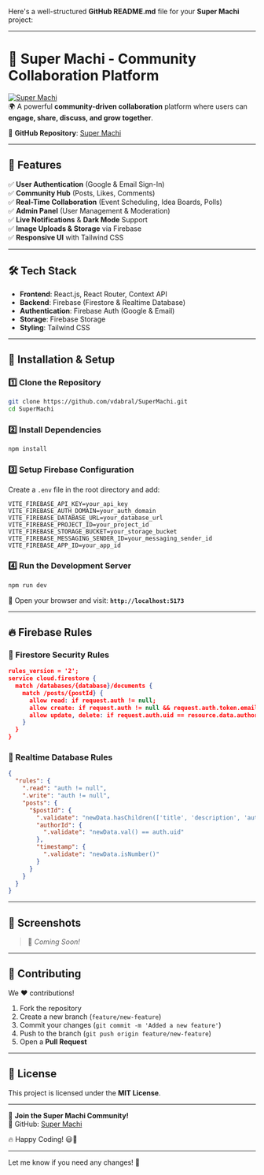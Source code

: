 Here's a well-structured **GitHub README.md** file for your **Super Machi** project:  

---

# 🚀 Super Machi - Community Collaboration Platform  

[![Super Machi](https://img.shields.io/badge/SuperMachi-Community%20Platform-blue)](https://github.com/vdabral/SuperMachi)  
🌍 A powerful **community-driven collaboration** platform where users can **engage, share, discuss, and grow together**.  

🔗 **GitHub Repository**: [Super Machi](https://github.com/vdabral/SuperMachi)  

---

## 📌 Features  
✅ **User Authentication** (Google & Email Sign-In)  
✅ **Community Hub** (Posts, Likes, Comments)  
✅ **Real-Time Collaboration** (Event Scheduling, Idea Boards, Polls)  
✅ **Admin Panel** (User Management & Moderation)  
✅ **Live Notifications** & **Dark Mode** Support  
✅ **Image Uploads & Storage** via Firebase  
✅ **Responsive UI** with Tailwind CSS  

---

## 🛠️ Tech Stack  
- **Frontend**: React.js, React Router, Context API  
- **Backend**: Firebase (Firestore & Realtime Database)  
- **Authentication**: Firebase Auth (Google & Email)  
- **Storage**: Firebase Storage  
- **Styling**: Tailwind CSS  

---

## 🚀 Installation & Setup  

### 1️⃣ Clone the Repository  
```bash
git clone https://github.com/vdabral/SuperMachi.git
cd SuperMachi
```

### 2️⃣ Install Dependencies  
```bash
npm install
```

### 3️⃣ Setup Firebase Configuration  
Create a `.env` file in the root directory and add:  
```env
VITE_FIREBASE_API_KEY=your_api_key
VITE_FIREBASE_AUTH_DOMAIN=your_auth_domain
VITE_FIREBASE_DATABASE_URL=your_database_url
VITE_FIREBASE_PROJECT_ID=your_project_id
VITE_FIREBASE_STORAGE_BUCKET=your_storage_bucket
VITE_FIREBASE_MESSAGING_SENDER_ID=your_messaging_sender_id
VITE_FIREBASE_APP_ID=your_app_id
```

### 4️⃣ Run the Development Server  
```bash
npm run dev
```

🚀 Open your browser and visit: **`http://localhost:5173`**

---

## 🔥 Firebase Rules  

### 🔹 Firestore Security Rules  
```json
rules_version = '2';
service cloud.firestore {
  match /databases/{database}/documents {
    match /posts/{postId} {
      allow read: if request.auth != null;
      allow create: if request.auth != null && request.auth.token.email_verified == true;
      allow update, delete: if request.auth.uid == resource.data.authorId;
    }
  }
}
```

### 🔹 Realtime Database Rules  
```json
{
  "rules": {
    ".read": "auth != null",
    ".write": "auth != null",
    "posts": {
      "$postId": {
        ".validate": "newData.hasChildren(['title', 'description', 'authorId', 'timestamp'])",
        "authorId": {
          ".validate": "newData.val() == auth.uid"
        },
        "timestamp": {
          ".validate": "newData.isNumber()"
        }
      }
    }
  }
}
```

---

## 📸 Screenshots  
> 🚀 *Coming Soon!*

---

## 🤝 Contributing  
We ❤️ contributions!  

1. Fork the repository  
2. Create a new branch (`feature/new-feature`)  
3. Commit your changes (`git commit -m 'Added a new feature'`)  
4. Push to the branch (`git push origin feature/new-feature`)  
5. Open a **Pull Request**  

---

## 📜 License  
This project is licensed under the **MIT License**.  

---

🚀 **Join the Super Machi Community!**  
📌 GitHub: [Super Machi](https://github.com/vdabral/SuperMachi)  

🔥 Happy Coding! 😃🎉  

---

Let me know if you need any changes! 🚀

